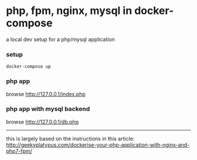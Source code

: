 # php, fpm, nginx, mysql in docker-compose

a local dev setup for a php/mysql application

### setup
```
docker-compose up
```

### php app
browse http://127.0.0.1/index.php

### php app with mysql backend
browse http://127.0.0.1/db.php

---
this is largely based on the instructions in this article: http://geekyplatypus.com/dockerise-your-php-application-with-nginx-and-php7-fpm/
